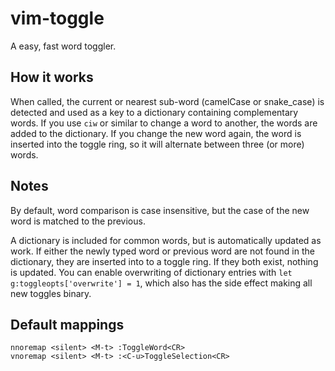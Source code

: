 # vim-toggle
A easy, fast word toggler.

## How it works
When called, the current or nearest sub-word (camelCase or snake_case) is detected and used as a key to a dictionary containing complementary words. If you use `ciw` or similar to change a word to another, the words are added to the dictionary. If you change the new word again, the word is inserted into the toggle ring, so it will alternate between three (or more) words.

## Notes
By default, word comparison is case insensitive, but the case of the new word is matched to the previous.

A dictionary is included for common words, but is automatically updated as work. If either the newly typed word or previous word are not found in the dictionary, they are inserted into to a toggle ring. If they both exist, nothing is updated. You can enable overwriting of dictionary entries with `let g:toggleopts['overwrite'] = 1`, which also has the side effect making all new toggles binary.

## Default mappings

    nnoremap <silent> <M-t> :ToggleWord<CR>
    vnoremap <silent> <M-t> :<C-u>ToggleSelection<CR>
